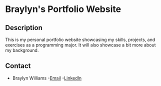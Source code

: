 # Braylyn's Portfolio Website

## Description 
This is my personal portfolio website showcasing my skills, projects, and exercises as a programming major. It will also showcase a bit more about my background.

## Contact
- Braylyn Williams
    -[Email](mailto:braylyn.w3@gmail.com)
    -[LinkedIn](https://www.linkedin.com/in/braylyn-williams3)
